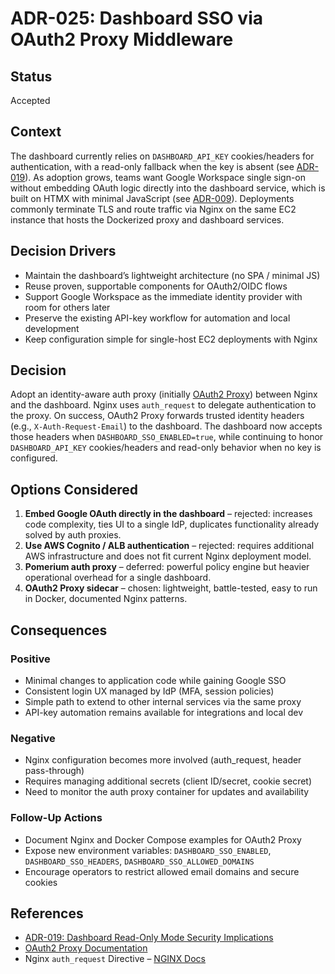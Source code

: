 # ADR-025: Dashboard SSO via OAuth2 Proxy Middleware

## Status

Accepted

## Context

The dashboard currently relies on `DASHBOARD_API_KEY` cookies/headers for authentication, with a read-only fallback when the key is absent (see [ADR-019](./adr-019-dashboard-read-only-mode-security.md)). As adoption grows, teams want Google Workspace single sign-on without embedding OAuth logic directly into the dashboard service, which is built on HTMX with minimal JavaScript (see [ADR-009](./adr-009-dashboard-architecture.md)). Deployments commonly terminate TLS and route traffic via Nginx on the same EC2 instance that hosts the Dockerized proxy and dashboard services.

## Decision Drivers

- Maintain the dashboard’s lightweight architecture (no SPA / minimal JS)
- Reuse proven, supportable components for OAuth2/OIDC flows
- Support Google Workspace as the immediate identity provider with room for others later
- Preserve the existing API-key workflow for automation and local development
- Keep configuration simple for single-host EC2 deployments with Nginx

## Decision

Adopt an identity-aware auth proxy (initially [OAuth2 Proxy](https://oauth2-proxy.github.io/oauth2-proxy/)) between Nginx and the dashboard. Nginx uses `auth_request` to delegate authentication to the proxy. On success, OAuth2 Proxy forwards trusted identity headers (e.g., `X-Auth-Request-Email`) to the dashboard. The dashboard now accepts those headers when `DASHBOARD_SSO_ENABLED=true`, while continuing to honor `DASHBOARD_API_KEY` cookies/headers and read-only behavior when no key is configured.

## Options Considered

1. **Embed Google OAuth directly in the dashboard** – rejected: increases code complexity, ties UI to a single IdP, duplicates functionality already solved by auth proxies.
2. **Use AWS Cognito / ALB authentication** – rejected: requires additional AWS infrastructure and does not fit current Nginx deployment model.
3. **Pomerium auth proxy** – deferred: powerful policy engine but heavier operational overhead for a single dashboard.
4. **OAuth2 Proxy sidecar** – chosen: lightweight, battle-tested, easy to run in Docker, documented Nginx patterns.

## Consequences

### Positive

- Minimal changes to application code while gaining Google SSO
- Consistent login UX managed by IdP (MFA, session policies)
- Simple path to extend to other internal services via the same proxy
- API-key automation remains available for integrations and local dev

### Negative

- Nginx configuration becomes more involved (auth_request, header pass-through)
- Requires managing additional secrets (client ID/secret, cookie secret)
- Need to monitor the auth proxy container for updates and availability

### Follow-Up Actions

- Document Nginx and Docker Compose examples for OAuth2 Proxy
- Expose new environment variables: `DASHBOARD_SSO_ENABLED`, `DASHBOARD_SSO_HEADERS`, `DASHBOARD_SSO_ALLOWED_DOMAINS`
- Encourage operators to restrict allowed email domains and secure cookies

## References

- [ADR-019: Dashboard Read-Only Mode Security Implications](./adr-019-dashboard-read-only-mode-security.md)
- [OAuth2 Proxy Documentation](https://oauth2-proxy.github.io/oauth2-proxy/)
- Nginx `auth_request` Directive – [NGINX Docs](https://nginx.org/en/docs/http/ngx_http_auth_request_module.html)
